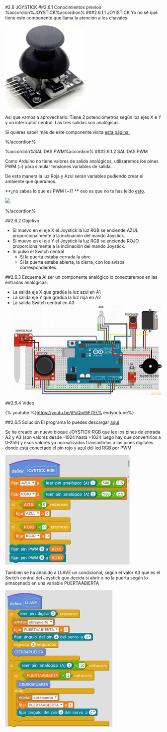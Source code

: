#2.6 JOYSTICK
##2.6.1 Conocimientos previos
%accordion%JOYSTICK%accordion%
###2.6.1.1 JOYISTICK
Yo no sé qué tiene este componente que llama la atención a los chavales

![](/assets/joisti.jpg)

Así que vamos a aprovecharlo: Tiene 2 potenciómetros según los ejes X e Y y un interruptor central. Las tres salidas son analógicas.

Si quieres saber más de este componente visita [esta página.](https://www.luisllamas.es/arduino-joystick/)

%/accordion%

%accordion%SALIDAS PWM%accordion%
###2.6.1.2 SALIDAS PWM

Como Arduino no tiene valores de salida analógicos, utilizaremos los pines PWM (~) para simular tensiones variables de salida. 

De esta manera la luz Roja y Azul serán variables pudiendo crear el ambiente que queramos.
 
**¿no sabes lo que es PWM (~)? ** eso es que no te has leído [esto](https://catedu.gitbooks.io/programa-arduino-mediante-codigo/content/un_caso_especial_seales_pwm.html).

![](https://catedu.gitbooks.io/programa-arduino-mediante-codigo/content/img/Captura_de_pantalla_2015-05-19_a_las_14.18.40.png)

%/accordion%



##2.6.2 Objetivo
* Si muevo en el eje X el Joystick la luz RGB se enciende AZUL proporcionalmente a la inclinación del mando Joystick.
* Si muevo en el eje Y el Joystick la luz RGB se enciende ROJO proporcionalmente a la inclinación del mando Joystick.
* Si pulso el Switch central 
    * Si la puerta estaba cerrada la abre
    * Si la puerta estaba abierta, la cierra, con los avisos correspondientes.

##2.6.3 Esquema
Al ser un componente analógico lo conectaremos en las entradas analógicas:
* La salida eje X que gradúa la luz azul en A1
* La salida eje Y que gradúa la luz roja en A2
* La salida Switch central en A3
![](/assets/Esqeumajoystick.jpg)

##2.6.4 Vídeo

{% youtube %}https://youtu.be/jPvQin9iFTE{% endyoutube%}

##2.6.5 Solución
El programa lo puedes descargar [aquí](https://drive.google.com/open?id=1bV5VehaV7vf1eMwBAjru-LZ0Wh9E75Wq)

Se ha creado un nuevo bloque JOYSTICK-RGB que lee los pines de entrada A2 y A3 (son valores desde -1024 hasta +1024 luego hay que convertirlos a 0-255) y esos valores ya normalizados transmitirlos a los pines digitales donde está conectado el pin rojo y azul del led RGB por PWM

![](/assets/JOYSTICKCODIGORGB.jpg)

También se ha añadido a LLAVE un condicional, según el valor A3 que es el Switch central del Joystick que decida si abrir o no la puerta según lo almacenado en una variable PUERTAABIERTA

![](/assets/llave2.jpg)





